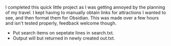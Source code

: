 I completed this quick little project as I was getting annoyed by the planning of my travel. I kept having to manually obtain links for attractions I wanted to see, and then format them for Obsidian. This was made over a few hours and isn't tested properly, feedback welcome though.
- Put search items on sepetate lines in search.txt.
- Output will but returned in newly created out.txt.
